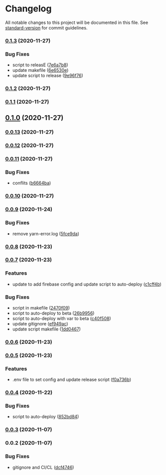 # Changelog

All notable changes to this project will be documented in this file. See [standard-version](https://github.com/conventional-changelog/standard-version) for commit guidelines.

### [0.1.3](https://github.com/ganatrade/api/compare/v0.1.2...v0.1.3) (2020-11-27)


### Bug Fixes

* script to releasE ([7e6a7b8](https://github.com/ganatrade/api/commit/7e6a7b860d9d7c8c3d644ce728408d0a013c8456))
* update makefile ([6e6530e](https://github.com/ganatrade/api/commit/6e6530ec9553a973f67662e280dd5d4b47fdf490))
* update script to release ([9e96f76](https://github.com/ganatrade/api/commit/9e96f7699c390d2e8a2a7417a9288e128c0b5118))

### [0.1.2](https://github.com/ganatrade/api/compare/v0.1.0...v0.1.2) (2020-11-27)

### [0.1.1](https://github.com/ganatrade/api/compare/v0.1.0...v0.1.1) (2020-11-27)

## [0.1.0](https://github.com/ganatrade/api/compare/v0.0.13...v0.1.0) (2020-11-27)

### [0.0.13](https://github.com/ganatrade/api/compare/v0.0.12...v0.0.13) (2020-11-27)

### [0.0.12](https://github.com/ganatrade/api/compare/v0.0.11...v0.0.12) (2020-11-27)

### [0.0.11](https://github.com/ganatrade/api/compare/v0.0.9...v0.0.11) (2020-11-27)


### Bug Fixes

* conflits ([b6664ba](https://github.com/ganatrade/api/commit/b6664bac61b16b5042da01f4614a49179fe6b0a6))

### [0.0.10](https://github.com/ganatrade/api/compare/v0.0.9...v0.0.10) (2020-11-27)

### [0.0.9](https://github.com/ganatrade/api/compare/v0.0.8...v0.0.9) (2020-11-24)


### Bug Fixes

* remove yarn-error.log ([5fce9da](https://github.com/ganatrade/api/commit/5fce9da5aaf12c974e6d5fc632a887a402825307))

### [0.0.8](https://github.com/ganatrade/api/compare/v0.0.7...v0.0.8) (2020-11-23)

### [0.0.7](https://github.com/ganatrade/api/compare/v0.0.6...v0.0.7) (2020-11-23)


### Features

* update to add firebase config and update script to auto-deploy ([c1cff4b](https://github.com/ganatrade/api/commit/c1cff4b9d61925388bfd6541894779f684dafac3))


### Bug Fixes

* script in makefile ([2470f09](https://github.com/ganatrade/api/commit/2470f09b941d63616de000609d24a41b99133b7b))
* script to auto-deploy to beta ([26b9956](https://github.com/ganatrade/api/commit/26b99568d65fdf7e7cf025a04c0896b75911c281))
* script to auto-deploy with var to beta ([c40f508](https://github.com/ganatrade/api/commit/c40f5081a2d78e551aff52a1f7e9a1d3c88d7d8e))
* update gitignore ([ef949ac](https://github.com/ganatrade/api/commit/ef949ac44005965040d6067b67decaa49d083897))
* update script makefile ([1dd0467](https://github.com/ganatrade/api/commit/1dd046703aadcd100ec37ce998c3a4c2c5e594c8))

### [0.0.6](https://github.com/ganatrade/api/compare/v0.0.5...v0.0.6) (2020-11-23)

### [0.0.5](https://github.com/ganatrade/api/compare/v0.0.4...v0.0.5) (2020-11-23)


### Features

* .env file to set config and update release script ([f0a736b](https://github.com/ganatrade/api/commit/f0a736bef42ccfd2318c548fe5c8765ad6836617))

### [0.0.4](https://github.com/ganatrade/api/compare/v0.0.3...v0.0.4) (2020-11-22)


### Bug Fixes

* script to auto-deploy ([852bd84](https://github.com/ganatrade/api/commit/852bd8461850fce94ba64fc2bb489a29490c096f))

### [0.0.3](https://github.com/ganatrade/api/compare/v0.0.2...v0.0.3) (2020-11-07)

### 0.0.2 (2020-11-07)


### Bug Fixes

* gitignore and CI/CL ([dcf4746](https://github.com/ganatrade/api/commit/dcf47461dcc242c5c207c8bfa02d717ad4842fc2))
